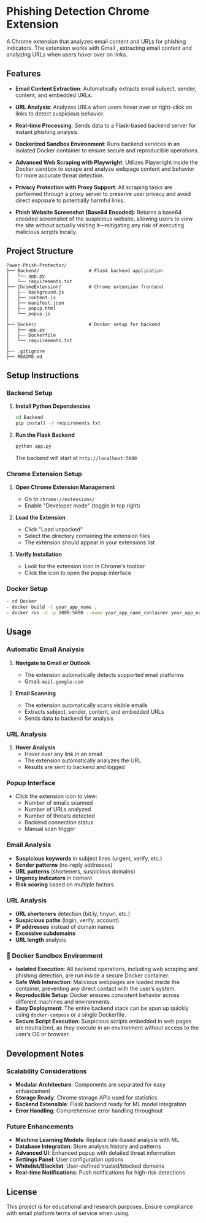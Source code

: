 # Phishing Detection Chrome Extension

A Chrome extension that analyzes email content and URLs for phishing indicators. The extension works with Gmail , extracting email content and analyzing URLs when users hover over on links.

## Features

- **Email Content Extraction**: Automatically extracts email subject, sender, content, and embedded URLs.

- **URL Analysis**: Analyzes URLs when users hover over or right-click on links to detect suspicious behavior.

- **Real-time Processing**: Sends data to a Flask-based backend server for instant phishing analysis.

- **Dockerized Sandbox Environment**: Runs backend services in an isolated Docker container to ensure secure and reproducible operations.

- **Advanced Web Scraping with Playwright**: Utilizes Playwright inside the Docker sandbox to scrape and analyze webpage content and behavior for more accurate threat detection.

- **Privacy Protection with Proxy Support**: All scraping tasks are performed through a proxy server to preserve user privacy and avoid direct exposure to potentially harmful links.

- **Phish Website Screenshot (Base64 Encoded)**: Returns a base64 encoded screenshot of the suspicious website, allowing users to view the site without actually visiting it—mitigating any risk of executing malicious scripts locally.


## Project Structure

```
Power-Phish-Protector/
├── Backend/                  # Flask backend application
│   └── app.py
│   └── requirements.txt
├── ChromeExtension/          # Chrome extension frontend
│   ├── background.js
│   ├── content.js
│   ├── manifest.json
│   ├── popup.html
│   └── popup.js
│
├── Docker/                   # Docker setup for backend
│   ├── app.py
│   ├── Dockerfile
│   └── requirements.txt
│
├── .gitignore
├── README.md

```

## Setup Instructions

### Backend Setup

1. **Install Python Dependencies**
   ```bash
   cd Backend
   pip install -r requirements.txt
   ```

2. **Run the Flask Backend**
   ```bash
   python app.py
   ```
   
   The backend will start at `http://localhost:5000`

### Chrome Extension Setup

1. **Open Chrome Extension Management**
   - Go to `chrome://extensions/`
   - Enable "Developer mode" (toggle in top right)

2. **Load the Extension**
   - Click "Load unpacked"
   - Select the directory containing the extension files
   - The extension should appear in your extensions list

3. **Verify Installation**
   - Look for the extension icon in Chrome's toolbar
   - Click the icon to open the popup interface

### Docker Setup
   ```bash
   - cd Docker
   - docker build -t your_app_name .
   - docker run -d -p 5000:5000 --name your_app_name_container your_app_name

   ```

## Usage

### Automatic Email Analysis

1. **Navigate to Gmail or Outlook**
   - The extension automatically detects supported email platforms
   - Gmail: `mail.google.com`

2. **Email Scanning**
   - The extension automatically scans visible emails
   - Extracts subject, sender, content, and embedded URLs
   - Sends data to backend for analysis

### URL Analysis

1. **Hover Analysis**
   - Hover over any link in an email
   - The extension automatically analyzes the URL
   - Results are sent to backend and logged

### Popup Interface

- Click the extension icon to view:
  - Number of emails scanned
  - Number of URLs analyzed
  - Number of threats detected
  - Backend connection status
  - Manual scan trigger

### Email Analysis
- **Suspicious keywords** in subject lines (urgent, verify, etc.)
- **Sender patterns** (no-reply addresses)
- **URL patterns** (shorteners, suspicious domains)
- **Urgency indicators** in content
- **Risk scoring** based on multiple factors

### URL Analysis
- **URL shorteners** detection (bit.ly, tinyurl, etc.)
- **Suspicious paths** (login, verify, account)
- **IP addresses** instead of domain names
- **Excessive subdomains**
- **URL length** analysis

### 🐳 Docker Sandbox Environment
- **Isolated Execution**: All backend operations, including web scraping and phishing detection, are run inside a secure Docker container.
- **Safe Web Interaction**: Malicious webpages are loaded inside the container, preventing any direct contact with the user’s system.
- **Reproducible Setup**: Docker ensures consistent behavior across different machines and environments.
- **Easy Deployment**: The entire backend stack can be spun up quickly using `docker-compose` or a single Dockerfile.
- **Secure Script Execution**: Suspicious scripts embedded in web pages are neutralized, as they execute in an environment without access to the user’s OS or browser.

## Development Notes

### Scalability Considerations

- **Modular Architecture**: Components are separated for easy enhancement
- **Storage Ready**: Chrome storage APIs used for statistics
- **Backend Extensible**: Flask backend ready for ML model integration
- **Error Handling**: Comprehensive error handling throughout

### Future Enhancements

- **Machine Learning Models**: Replace rule-based analysis with ML
- **Database Integration**: Store analysis history and patterns
- **Advanced UI**: Enhanced popup with detailed threat information
- **Settings Panel**: User configuration options
- **Whitelist/Blacklist**: User-defined trusted/blocked domains
- **Real-time Notifications**: Push notifications for high-risk detections

## License

This project is for educational and research purposes. Ensure compliance with email platform terms of service when using.
